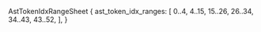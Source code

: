 AstTokenIdxRangeSheet {
    ast_token_idx_ranges: [
        0..4,
        4..15,
        15..26,
        26..34,
        34..43,
        43..52,
    ],
}